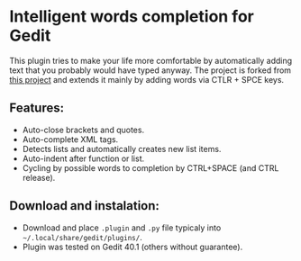 Intelligent words completion for Gedit
======================================

This plugin tries to make your life more comfortable by automatically adding text that you probably would have typed anyway. The project is forked from [this project](https://github.com/nymanjens/gedit-intelligent-text-completion) and extends it mainly by adding words via CTLR + SPCE keys.

## Features:
  * Auto-close brackets and quotes.
  * Auto-complete XML tags.
  * Detects lists and automatically creates new list items.
  * Auto-indent after function or list.
  * Cycling by possible words to completion by CTRL+SPACE (and CTRL release).

## Download and instalation:
  * Download and place `.plugin` and `.py` file typicaly into `~/.local/share/gedit/plugins/`. 
  * Plugin was tested on Gedit 40.1 (others without guarantee).
